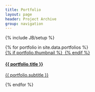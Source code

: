 ```yaml
---
title: Portfolio
layout: page
header: Project Archive
group: navigation
---
```


<div id="portfolio">

  <!-- Google Adsense -->
  <script async src="//pagead2.googlesyndication.com/pagead/js/adsbygoogle.js"></script>
  <!-- Incognitech AdSense -->
  <ins class="adsbygoogle"
     style="display:block"
     data-ad-client="ca-pub-2157482864791682"
     data-ad-slot="3785934257"
     data-ad-format="auto"></ins>
  <script>
  (adsbygoogle = window.adsbygoogle || []).push({});
  </script>

  {% include JB/setup %}

  <div class="row">
  {% for portfolio in site.data.portfolios %}
      <div class="col-md-4 col-sm-6 portfolio-item">
          <a href="#portfolioModal{{ portfolio.id }}" class="portfolio-link" data-toggle="modal">
              <div class="portfolio-hover">
                  <div class="portfolio-hover-content">
                      <i class="fa fa-puzzle-piece fa-3x"></i>
                  </div>
              </div>
              {% if portfolio.thumbnail %}
                <img src="{{ ASSET_PATH }}/img/portfolio/{{ portfolio.thumbnail }}" class="img-responsive" alt="">
              {% endif %}
              <div class="portfolio-caption">
                  <h4>{{ portfolio.title }}</h4>
                  <p class="text-muted">{{ portfolio.subtitle }}</p>
              </div>
          </a>
      </div>
  {% endfor %}
  </div>

  <!-- Google Adsense -->
  <script async src="//pagead2.googlesyndication.com/pagead/js/adsbygoogle.js"></script>
  <!-- Incognitech AdSense -->
  <ins class="adsbygoogle"
     style="display:block"
     data-ad-client="ca-pub-2157482864791682"
     data-ad-slot="3785934257"
     data-ad-format="auto"></ins>
  <script>
  (adsbygoogle = window.adsbygoogle || []).push({});
  </script>

</div>
